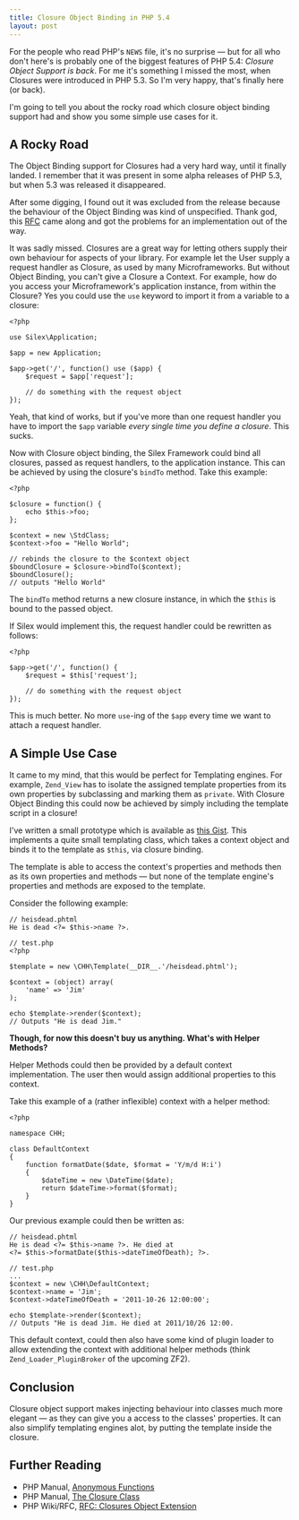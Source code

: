 ```yaml
---
title: Closure Object Binding in PHP 5.4
layout: post
---
```


For the people who read PHP's `NEWS` file, it's no surprise &mdash; but
for all who don't here's is probably one of the biggest features of PHP
5\.4: *Closure Object Support is back*. For me it's something I missed
the most, when Closures were introduced in PHP 5.3. So I'm
very happy, that's finally here (or back).

I'm going to tell you about the rocky road which closure
object binding support had and show you some simple use cases for it.

## A Rocky Road

The Object Binding support for Closures had a very hard way, until it
finally landed. I remember that it was present in some alpha releases of
PHP 5.3, but when 5.3 was released it disappeared. 

After some digging, I found out it was excluded from the release because 
the behaviour of the Object Binding was kind of unspecified. Thank god,
this [RFC](https://wiki.php.net/rfc/closures/object-extension) came
along and got the problems for an implementation out of the way.

It was sadly missed. Closures are a great way for letting others supply
their own behaviour for aspects of your library. For example let the
User supply a request handler as Closure, as used by many
Microframeworks. But without Object Binding, you can't give a Closure a
Context. For example, how do you access your Microframework's
application instance, from within the Closure? Yes you could use the
`use` keyword to import it from a variable to a closure:

    <?php

    use Silex\Application;

    $app = new Application;

    $app->get('/', function() use ($app) {
        $request = $app['request'];

        // do something with the request object
    });

Yeah, that kind of works, but if you've more than one request handler you
have to import the `$app` variable *every single time you define a
closure*. This sucks.

Now with Closure object binding, the Silex Framework could bind all
closures, passed as request handlers, to the application instance. This
can be achieved by using the closure's `bindTo` method. Take this
example:

    <?php

    $closure = function() { 
        echo $this->foo;
    };

    $context = new \StdClass;
    $context->foo = "Hello World";

    // rebinds the closure to the $context object
    $boundClosure = $closure->bindTo($context);
    $boundClosure();
    // outputs "Hello World"

The `bindTo` method returns a new closure instance, in which the `$this`
is bound to the passed object.

If Silex would implement this, the request handler could be rewritten as follows:

    <?php

    $app->get('/', function() {
        $request = $this['request'];

        // do something with the request object
    });

This is much better. No more `use`-ing of the `$app` every time we want to
attach a request handler.

## A Simple Use Case

It came to my mind, that this would be perfect for Templating engines.
For example, `Zend_View` has to isolate the assigned template properties
from its own properties by subclassing and marking them as `private`.
With Closure Object Binding this could now be achieved by simply
including the template script in a closure!

I've written a small prototype which is available as [this Gist](https://gist.github.com/1121233).
This implements a quite small templating class, which takes a context
object and binds it to the template as `$this`, via closure binding.

The template is able to access the context's properties and methods then as its own
properties and methods &mdash; but none of the template engine's
properties and methods are exposed to the template.

Consider the following example:

    // heisdead.phtml
    He is dead <?= $this->name ?>.
    
    // test.php
    <?php

    $template = new \CHH\Template(__DIR__.'/heisdead.phtml');
    
    $context = (object) array(
        'name' => 'Jim'
    );

    echo $template->render($context);
    // Outputs "He is dead Jim."


**Though, for now this doesn't buy us anything. What's with Helper
Methods?**

Helper Methods could then be provided by a default context
implementation. The user then would assign additional properties
to this context.

Take this example of a (rather inflexible) context with a helper method:

    <?php

    namespace CHH;

    class DefaultContext
    {
        function formatDate($date, $format = 'Y/m/d H:i')
        {
            $dateTime = new \DateTime($date);
            return $dateTime->format($format);
        }
    }

Our previous example could then be written as:

    // heisdead.phtml
    He is dead <?= $this->name ?>. He died at 
    <?= $this->formatDate($this->dateTimeOfDeath); ?>.

    // test.php
    ...
    $context = new \CHH\DefaultContext;
    $context->name = 'Jim';
    $context->dateTimeOfDeath = '2011-10-26 12:00:00';

    echo $template->render($context);
    // Outputs "He is dead Jim. He died at 2011/10/26 12:00.

This default context, could then also have some kind of plugin loader
to allow extending the context with additional helper methods (think
`Zend_Loader_PluginBroker` of the upcoming ZF2).

## Conclusion

Closure object support makes injecting behaviour into classes
much more elegant &mdash; as they can give you a access to
the classes' properties. It can also simplify templating engines alot, 
by putting the template inside the closure.

## Further Reading

 * PHP Manual, [Anonymous Functions](http://www.php.net/manual/en/functions.anonymous.php)
 * PHP Manual, [The Closure Class](http://www.php.net/manual/en/class.closure.php)
 * PHP Wiki/RFC, [RFC: Closures Object Extension](https://wiki.php.net/rfc/closures/object-extension)
